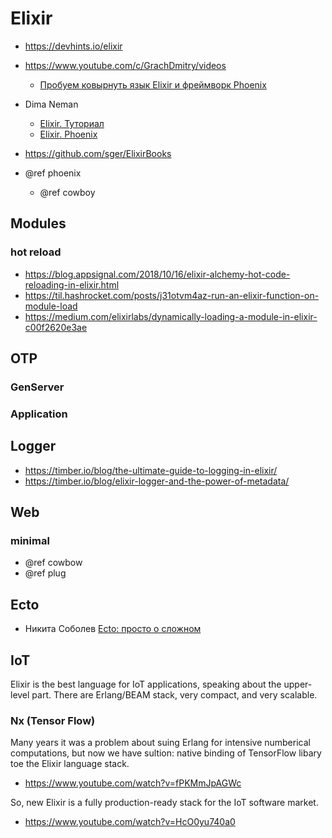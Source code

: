 # Elixir


* https://devhints.io/elixir

* https://www.youtube.com/c/GrachDmitry/videos
    * [Пробуем ковырнуть язык Elixir и фреймворк Phoenix](https://www.youtube.com/watch?v=lUPviC3erDQ)

* Dima Neman
    * [Elixir. Туториал](https://www.youtube.com/playlist?list=PLtHDJri4AWWRfOzaQoMQlkWt53aIAPcZ9)
    * [Elixir. Phoenix](https://www.youtube.com/playlist?list=PLtHDJri4AWWTcEswoi7DtRQj9a5JBLWqE)

* https://github.com/sger/ElixirBooks

* @ref phoenix
    * @ref cowboy

## Modules

### hot reload

* https://blog.appsignal.com/2018/10/16/elixir-alchemy-hot-code-reloading-in-elixir.html
* https://til.hashrocket.com/posts/j31otvm4az-run-an-elixir-function-on-module-load
* https://medium.com/elixirlabs/dynamically-loading-a-module-in-elixir-c00f2620e3ae

## OTP
### GenServer
### Application

## Logger

* https://timber.io/blog/the-ultimate-guide-to-logging-in-elixir/
* https://timber.io/blog/elixir-logger-and-the-power-of-metadata/

## Web
### minimal
* @ref cowbow
* @ref plug

## Ecto

* Никита Соболев [Ecto: просто о сложном](https://www.youtube.com/watch?v=Blp4v3XSjPo)

## IoT

Elixir is the best language for IoT applications, speaking about the upper-level
part. There are Erlang/BEAM stack, very compact, and very scalable.

### Nx (Tensor Flow)

Many years it was a problem about suing Erlang for intensive numberical
computations, but now we have sultion: native binding of TensorFlow libary toe
the Elixir language stack.

* https://www.youtube.com/watch?v=fPKMmJpAGWc

So, new Elixir is a fully production-ready stack for the IoT software market.

* https://www.youtube.com/watch?v=HcO0yu740a0

